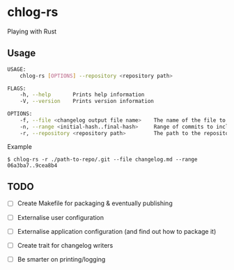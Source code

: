 # chlog-rs

Playing with Rust

## Usage

```sh
USAGE:
    chlog-rs [OPTIONS] --repository <repository path>

FLAGS:
    -h, --help       Prints help information
    -V, --version    Prints version information

OPTIONS:
    -f, --file <changelog output file name>    The name of the file to be created
    -n, --range <initial-hash..final-hash>     Range of commits to include (using Git style from..to)
    -r, --repository <repository path>         The path to the repository
```

Example

`$ chlog-rs -r ./path-to-repo/.git --file changelog.md --range 06a3ba7..9cea8b4`

## TODO

* [ ] Create Makefile for packaging & eventually publishing
* [ ] Externalise user configuration
* [ ] Externalise application configuration (and find out how to package it)
* [ ] Create trait for changelog writers
* [ ] Be smarter on printing/logging

